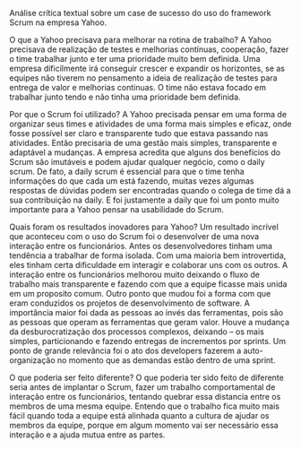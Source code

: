 Análise crítica textual sobre um case de sucesso do uso do framework Scrum na empresa Yahoo.

O que a Yahoo precisava para melhorar na rotina de trabalho?
A Yahoo precisava de realização de testes e melhorias contínuas, cooperação, fazer o time trabalhar junto e ter uma prioridade muito bem definida. Uma empresa dificilmente irá conseguir crescer e expandir os horizontes, se as equipes não tiverem no pensamento a ideia de realização de testes para entrega de valor e melhorias continuas. O time não estava focado em trabalhar junto tendo e não tinha uma prioridade bem definida.

Por que o Scrum foi utilizado?
A Yahoo precisada pensar em uma forma de organizar seus times e atividades de uma forma mais simples e eficaz, onde fosse possível ser claro e transparente tudo que estava passando nas atividades. Então precisaria de uma gestão mais simples, transparente e adaptável a mudanças. A empresa acredita que alguns dos benefícios do Scrum são imutáveis e podem ajudar qualquer negócio, como o daily scrum.
De fato, a daily scrum é essencial para que o time tenha informações do que cada um está fazendo, muitas vezes algumas respostas de dúvidas podem ser encontradas quando o colega de time dá a sua contribuição na daily. E foi justamente a daily que foi um ponto muito importante para a Yahoo pensar na usabilidade do Scrum.

Quais foram os resultados inovadores para Yahoo?
Um resultado incrível que aconteceu com o uso do Scrum foi o desenvolver de uma nova interação entre os funcionários. Antes os desenvolvedores tinham uma tendência a trabalhar de forma isolada. Com uma maioria bem introvertida, eles tinham certa dificuldade em interagir e colaborar uns com os outros. A interação entre os funcionários melhorou muito deixando o fluxo de trabalho mais transparente e fazendo com que a equipe ficasse mais unida em um proposito comum. Outro ponto que mudou foi a forma com que eram conduzidos os projetos de desenvolvimento de software.
A importância maior foi dada as pessoas ao invés das ferramentas, pois são as pessoas que operam as ferramentas que geram valor. Houve a mudança da desburocratização dos processos complexos, deixando – os mais simples, particionando e fazendo entregas de incrementos por sprints. Um ponto de grande relevância foi o ato dos developers fazerem a auto-organização no momento que as demandas estão dentro de uma sprint.

O que poderia ser feito diferente?
	O que poderia ter sido feito de diferente seria antes de implantar o Scrum, fazer um trabalho comportamental de interação entre os funcionários, tentando quebrar essa distancia entre os membros de uma mesma equipe. Entendo que o trabalho fica muito mais fácil quando toda a equipe está alinhada quanto a cultura de ajudar os membros da equipe, porque em algum momento vai ser necessário essa interação e a ajuda mutua entre as partes. 
